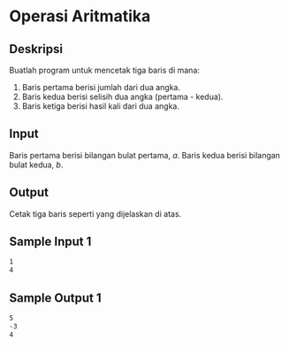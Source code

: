 # Operasi Aritmatika

## Deskripsi

Buatlah program untuk mencetak tiga baris di mana:

1. Baris pertama berisi jumlah dari dua angka.
2. Baris kedua berisi selisih dua angka (pertama - kedua).
3. Baris ketiga berisi hasil kali dari dua angka.

## Input

Baris pertama berisi bilangan bulat pertama, _a_.
Baris kedua berisi bilangan bulat kedua, _b_.

## Output

Cetak tiga baris seperti yang dijelaskan di atas.

## Sample Input 1

```bash
1
4
```

## Sample Output 1

```bash
5
-3
4
```

